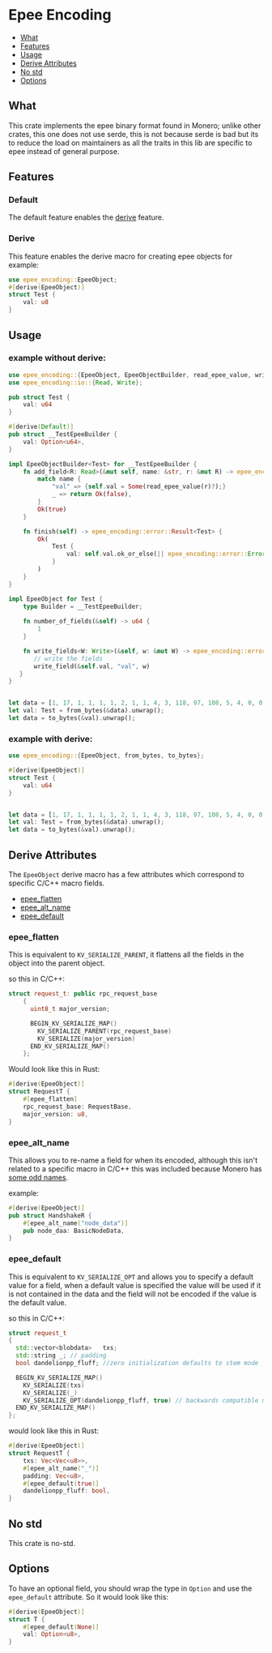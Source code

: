 # Epee Encoding

- [What](#what)
- [Features](#features)
- [Usage](#usage)
- [Derive Attributes](#derive-attributes)
- [No std](#no-std)
- [Options](#options)

## What
This crate implements the epee binary format found in Monero; unlike other crates, 
this one does not use serde, this is not because serde is bad but its to reduce the 
load on maintainers as all the traits in this lib are specific to epee instead of 
general purpose.

## Features

### Default

The default feature enables the [derive](#derive) feature.

### Derive

This feature enables the derive macro for creating epee objects for example:

```rust
use epee_encoding::EpeeObject;
#[derive(EpeeObject)]
struct Test {
    val: u8
}
```

## Usage

### example without derive:
```rust
use epee_encoding::{EpeeObject, EpeeObjectBuilder, read_epee_value, write_field, to_bytes, from_bytes};
use epee_encoding::io::{Read, Write};

pub struct Test {
    val: u64
}

#[derive(Default)]
pub struct __TestEpeeBuilder {
    val: Option<u64>,
}

impl EpeeObjectBuilder<Test> for __TestEpeeBuilder {
    fn add_field<R: Read>(&mut self, name: &str, r: &mut R) -> epee_encoding::error::Result<bool> {
        match name {
            "val" => {self.val = Some(read_epee_value(r)?);}
            _ => return Ok(false),
        }
        Ok(true)
    }

    fn finish(self) -> epee_encoding::error::Result<Test> {
        Ok(
            Test {
                val: self.val.ok_or_else(|| epee_encoding::error::Error::Format("Required field was not found!"))?
            }
        )
    }
}

impl EpeeObject for Test {
    type Builder = __TestEpeeBuilder;
    
    fn number_of_fields(&self) -> u64 {
        1
    }

    fn write_fields<W: Write>(&self, w: &mut W) -> epee_encoding::error::Result<()> {
       // write the fields
       write_field(&self.val, "val", w)
   }
}


let data = [1, 17, 1, 1, 1, 1, 2, 1, 1, 4, 3, 118, 97, 108, 5, 4, 0, 0, 0, 0, 0, 0, 0]; // the data to decode;
let val: Test = from_bytes(&data).unwrap();
let data = to_bytes(&val).unwrap();


```

### example with derive:
```rust
use epee_encoding::{EpeeObject, from_bytes, to_bytes};

#[derive(EpeeObject)]
struct Test {
    val: u64
}


let data = [1, 17, 1, 1, 1, 1, 2, 1, 1, 4, 3, 118, 97, 108, 5, 4, 0, 0, 0, 0, 0, 0, 0]; // the data to decode;
let val: Test = from_bytes(&data).unwrap();
let data = to_bytes(&val).unwrap();

```

## Derive Attributes

The `EpeeObject` derive macro has a few attributes which correspond to specific C/C++ macro fields.

- [epee_flatten](#epeeflatten)
- [epee_alt_name](#epeealtname)
- [epee_default](#epeedefault)

### epee_flatten

This is equivalent to `KV_SERIALIZE_PARENT`, it flattens all the fields in the object into the parent object. 

so this in C/C++:
```cpp
struct request_t: public rpc_request_base
    {
      uint8_t major_version;

      BEGIN_KV_SERIALIZE_MAP()
        KV_SERIALIZE_PARENT(rpc_request_base)
        KV_SERIALIZE(major_version)
      END_KV_SERIALIZE_MAP()
    };
```
Would look like this in Rust:
```rust
#[derive(EpeeObject)]
struct RequestT {
    #[epee_flatten]
    rpc_request_base: RequestBase,
    major_version: u8,
}
```

### epee_alt_name

This allows you to re-name a field for when its encoded, although this isn't related to a specific macro in 
C/C++ this was included because Monero has [some odd names](https://github.com/monero-project/monero/blob/0a1eaf26f9dd6b762c2582ee12603b2a4671c735/src/cryptonote_protocol/cryptonote_protocol_defs.h#L199).

example:
```rust
#[derive(EpeeObject)]
pub struct HandshakeR {
    #[epee_alt_name("node_data")]
    pub node_daa: BasicNodeData,
}
```

### epee_default

This is equivalent to `KV_SERIALIZE_OPT` and allows you to specify a default value for a field, when a default value
is specified the value will be used if it is not contained in the data and the field will not be encoded if the value is 
the default value.

so this in C/C++:
```cpp
struct request_t
{
  std::vector<blobdata>   txs;
  std::string _; // padding
  bool dandelionpp_fluff; //zero initialization defaults to stem mode

  BEGIN_KV_SERIALIZE_MAP()
    KV_SERIALIZE(txs)
    KV_SERIALIZE(_)
    KV_SERIALIZE_OPT(dandelionpp_fluff, true) // backwards compatible mode is fluff
  END_KV_SERIALIZE_MAP()
};
```

would look like this in Rust:
```rust
#[derive(EpeeObject)]
struct RequestT {
    txs: Vec<Vec<u8>>,
    #[epee_alt_name("_")]
    padding: Vec<u8>,
    #[epee_default(true)]
    dandelionpp_fluff: bool,
}
```

## No std

This crate is no-std.

## Options

To have an optional field, you should wrap the type in `Option` and use the `epee_default` attribute.
So it would look like this: 

```rust
#[derive(EpeeObject)]
struct T {
    #[epee_default(None)]
    val: Option<u8>,
}
```